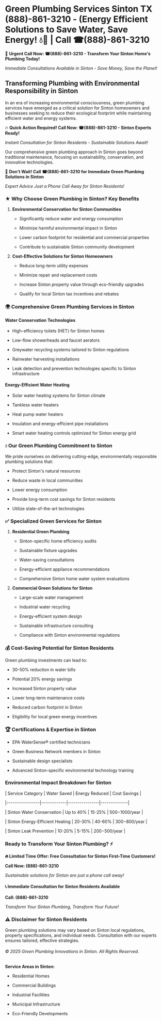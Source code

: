 # Green Plumbing Services Sinton TX (888)-861-3210 - (Energy Efficient Solutions to Save Water, Save Energy! 💧🌿 | Call ☎(888)-861-3210

🚨 **Urgent Call Now: ☎(888)-861-3210 - Transform Your Sinton Home's Plumbing Today!**
*Immediate Consultations Available in Sinton - Save Money, Save the Planet!*

## Transforming Plumbing with Environmental Responsibility in Sinton

In an era of increasing environmental consciousness, green plumbing services have emerged as a critical solution for Sinton homeowners and businesses seeking to reduce their ecological footprint while maintaining efficient water and energy systems. 

🔥 **Quick Action Required! Call Now: ☎(888)-861-3210 - Sinton Experts Ready!**
*Instant Consultation for Sinton Residents - Sustainable Solutions Await!*

Our comprehensive green plumbing approach in Sinton goes beyond traditional maintenance, focusing on sustainability, conservation, and innovative technologies.

🚨 **Don't Wait! Call ☎(888)-861-3210 for Immediate Green Plumbing Solutions in Sinton**
*Expert Advice Just a Phone Call Away for Sinton Residents!*

### ★ Why Choose Green Plumbing in Sinton? Key Benefits

1. **Environmental Conservation for Sinton Communities** 
   - Significantly reduce water and energy consumption
   - Minimize harmful environmental impact in Sinton
   - Lower carbon footprint for residential and commercial properties
   - Contribute to sustainable Sinton community development

2. **Cost-Effective Solutions for Sinton Homeowners** 
   - Reduce long-term utility expenses
   - Minimize repair and replacement costs
   - Increase Sinton property value through eco-friendly upgrades
   - Qualify for local Sinton tax incentives and rebates

### 🌍 Comprehensive Green Plumbing Services in Sinton

#### Water Conservation Technologies
- High-efficiency toilets (HET) for Sinton homes
- Low-flow showerheads and faucet aerators
- Greywater recycling systems tailored to Sinton regulations
- Rainwater harvesting installations
- Leak detection and prevention technologies specific to Sinton infrastructure

#### Energy-Efficient Water Heating
- Solar water heating systems for Sinton climate
- Tankless water heaters
- Heat pump water heaters
- Insulation and energy-efficient pipe installations
- Smart water heating controls optimized for Sinton energy grid

### 💧 Our Green Plumbing Commitment to Sinton

We pride ourselves on delivering cutting-edge, environmentally responsible plumbing solutions that:
- Protect Sinton's natural resources
- Reduce waste in local communities
- Lower energy consumption
- Provide long-term cost savings for Sinton residents
- Utilize state-of-the-art technologies

### ✅ Specialized Green Services for Sinton

1. **Residential Green Plumbing**
   - Sinton-specific home efficiency audits
   - Sustainable fixture upgrades
   - Water-saving consultations
   - Energy-efficient appliance recommendations
   - Comprehensive Sinton home water system evaluations

2. **Commercial Green Solutions for Sinton**
   - Large-scale water management
   - Industrial water recycling
   - Energy-efficient system design
   - Sustainable infrastructure consulting
   - Compliance with Sinton environmental regulations

### 💰 Cost-Saving Potential for Sinton Residents

Green plumbing investments can lead to:
- 30-50% reduction in water bills
- Potential 20% energy savings
- Increased Sinton property value
- Lower long-term maintenance costs
- Reduced carbon footprint in Sinton
- Eligibility for local green energy incentives

### 🏆 Certifications & Expertise in Sinton

- EPA WaterSense® certified technicians
- Green Business Network members in Sinton
- Sustainable design specialists
- Advanced Sinton-specific environmental technology training

### Environmental Impact Breakdown for Sinton

| Service Category | Water Saved | Energy Reduced | Cost Savings |
|-----------------|-------------|----------------|--------------|
| Sinton Water Conservation | Up to 40% | 15-25% | $500-$1000/year |
| Sinton Energy-Efficient Heating | 20-30% | 40-60% | $300-$800/year |
| Sinton Leak Prevention | 10-20% | 5-15% | $200-$500/year |

### Ready to Transform Your Sinton Plumbing? ⚡

**🔥 Limited Time Offer: Free Consultation for Sinton First-Time Customers!**

**Call Now: (888)-861-3210**
*Sustainable solutions for Sinton are just a phone call away!*

#### 📞 Immediate Consultation for Sinton Residents Available

**Call: (888)-861-3210**
*Transform Your Sinton Plumbing, Transform Your Future!*

### ⚠️ Disclaimer for Sinton Residents

Green plumbing solutions may vary based on Sinton local regulations, property specifications, and individual needs. Consultation with our experts ensures tailored, effective strategies.

###### © 2025 Green Plumbing Innovations in Sinton. All Rights Reserved.

**Service Areas in Sinton:** 
- Residential Homes
- Commercial Buildings
- Industrial Facilities
- Municipal Infrastructure
- Eco-Friendly Developments